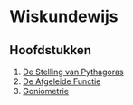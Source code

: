 # Wiskundewijs

## Hoofdstukken
1. [De Stelling van Pythagoras](pythagoras.md)
2. [De Afgeleide Functie](derivative.md)
3. [Goniometrie](goniometrie.md)

